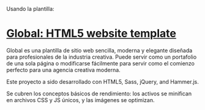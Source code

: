 Usando la plantilla:
# [Global: HTML5 website template](http://buckymaler.com/global)

Global es una plantilla de sitio web sencilla, moderna y elegante diseñada para profesionales de la industria creativa. Puede servir como un portafolio de una sola página o modificarse fácilmente para servir como el comienzo perfecto para una agencia creativa moderna.

Este proyecto a sido desarrollado con HTML5, Sass, jQuery, and Hammer.js.

Se cubren los conceptos básicos de rendimiento: los activos se minifican en archivos CSS y JS únicos, y las imágenes se optimizan.